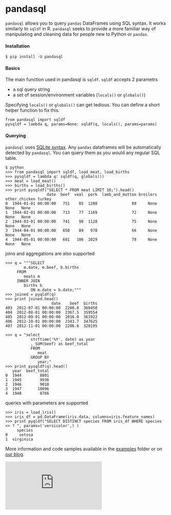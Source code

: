 pandasql
========

`pandasql` allows you to query `pandas` DataFrames using SQL syntax. It works
similarly to `sqldf` in R. `pandasql` seeks to provide a more familiar way of
manipulating and cleaning data for people new to Python or `pandas`.

#### Installation
```
$ pip install -U pandasql
```

#### Basics
The main function used in pandasql is `sqldf`. `sqldf` accepts 2 parametrs
   - a sql query string
   - a set of session/environment variables (`locals()` or `globals()`)

Specifying `locals()` or `globals()` can get tedious. You can define a short
helper function to fix this.

    from pandasql import sqldf
    pysqldf = lambda q, params=None: sqldf(q, locals(), params=params)

#### Querying
`pandasql` uses [SQLite syntax](http://www.sqlite.org/lang.html). Any `pandas`
dataframes will be automatically detected by `pandasql`. You can query them as
you would any regular SQL table.


```
$ python
>>> from pandasql import sqldf, load_meat, load_births
>>> pysqldf = lambda q: sqldf(q, globals())
>>> meat = load_meat()
>>> births = load_births()
>>> print pysqldf("SELECT * FROM meat LIMIT 10;").head()
                  date  beef  veal  pork  lamb_and_mutton broilers other_chicken turkey
0  1944-01-01 00:00:00   751    85  1280               89     None          None   None
1  1944-02-01 00:00:00   713    77  1169               72     None          None   None
2  1944-03-01 00:00:00   741    90  1128               75     None          None   None
3  1944-04-01 00:00:00   650    89   978               66     None          None   None
4  1944-05-01 00:00:00   681   106  1029               78     None          None   None
```

joins and aggregations are also supported
```
>>> q = """SELECT
        m.date, m.beef, b.births
     FROM
        meats m
     INNER JOIN
        births b
           ON m.date = b.date;"""
>>> joined = pyqldf(q)
>>> print joined.head()
                    date    beef  births
403  2012-07-01 00:00:00  2200.8  368450
404  2012-08-01 00:00:00  2367.5  359554
405  2012-09-01 00:00:00  2016.0  361922
406  2012-10-01 00:00:00  2343.7  347625
407  2012-11-01 00:00:00  2206.6  320195

>>> q = "select
           strftime('%Y', date) as year
           , SUM(beef) as beef_total
           FROM
              meat
           GROUP BY
              year;"
>>> print pysqldf(q).head()
   year  beef_total
0  1944        8801
1  1945        9936
2  1946        9010
3  1947       10096
4  1948        8766
```

queries with parameters are supported
```
>>> iris = load_iris()
>>> iris_df = pd.DataFrame(iris.data, columns=iris.feature_names)
>>> print pyqldf("SELECT DISTINCT species FROM iris_df WHERE species <> ? ", params=('versicolor',) )
     species
0     setosa
1  virginica
```

More information and code samples available in the [examples](https://github.com/yhat/pandasql/blob/master/examples/demo.py)
 folder or on [our blog](http://blog.yhathq.com/posts/pandasql-sql-for-pandas-dataframes.html).



[![Analytics](https://ga-beacon.appspot.com/UA-46996803-1/pandasql/README.md)](https://github.com/yhat/pandasql)
